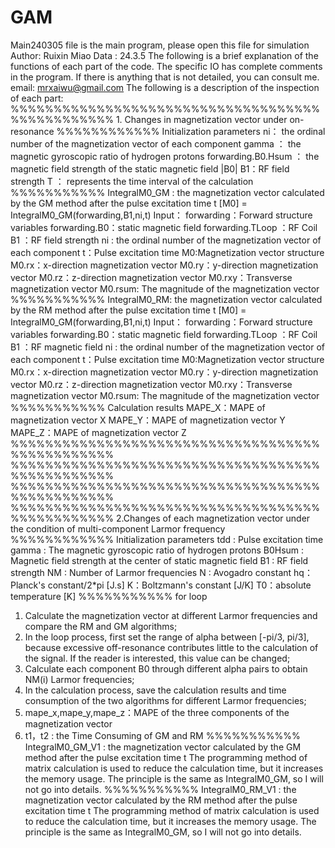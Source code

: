 # GAM
Main240305 file is the main program, please open this file for simulation
Author: Ruixin Miao
Data : 24.3.5
The following is a brief explanation of the functions of each part of the code. The specific IO has complete comments in the program. If there is anything that is not detailed, you can consult me.
email: mrxaiwu@gmail.com
The following is a description of the inspection of each part:
%%%%%%%%%%%%%%%%%%%%%%%%%%%%%%%%%%%%%%%%%%%%%%%% 1. Changes in magnetization vector under on-resonance
%%%%%%%%%%%%  Initialization parameters
ni： the ordinal number of the magnetization vector of each component
gamma ： the magnetic gyroscopic ratio of hydrogen protons
forwarding.B0.Hsum ： the magnetic field strength of the static magnetic field |B0|
B1：RF field strength
T ： represents the time interval of the calculation
%%%%%%%%%%% IntegralM0_GM : the magnetization vector calculated by the GM method after the pulse excitation time t
[M0] = IntegralM0_GM(forwarding,B1,ni,t)
Input： 
forwarding：Forward structure variables
forwarding.B0：static magnetic field
forwarding.TLoop ：RF Coil
B1 ：RF field strength
ni : the ordinal number of the magnetization vector of each component
t：Pulse excitation time
M0:Magnetization vector structure
M0.rx：x-direction magnetization vector
M0.ry：y-direction magnetization vector
M0.rz：z-direction magnetization vector
M0.rxy：Transverse magnetization vector
M0.rsum: The magnitude of the magnetization vector
%%%%%%%%%%% IntegralM0_RM: the magnetization vector calculated by the RM method after the pulse excitation time t
[M0] = IntegralM0_GM(forwarding,B1,ni,t)
Input： 
forwarding：Forward structure variables
forwarding.B0：static magnetic field
forwarding.TLoop ：RF Coil
B1 ：RF magnetic field
ni : the ordinal number of the magnetization vector of each component
t：Pulse excitation time
M0:Magnetization vector structure
M0.rx：x-direction magnetization vector
M0.ry：y-direction magnetization vector
M0.rz：z-direction magnetization vector
M0.rxy：Transverse magnetization vector
M0.rsum: The magnitude of the magnetization vector
%%%%%%%%%%% Calculation results
MAPE_X：MAPE of magnetization vector X
MAPE_Y：MAPE of magnetization vector Y
MAPE_Z：MAPE of magnetization vector Z
%%%%%%%%%%%%%%%%%%%%%%%%%%%%%%%%%%%%%%%%%%%%%%%%
%%%%%%%%%%%%%%%%%%%%%%%%%%%%%%%%%%%%%%%%%%%%%%%%
%%%%%%%%%%%%%%%%%%%%%%%%%%%%%%%%%%%%%%%%%%%%%%%%
%%%%%%%%%%%%%%%%%%%%%%%%%%%%%%%%%%%%%%%%%%%%%%%% 2.Changes of each magnetization vector under the condition of multi-component Larmor frequency
%%%%%%%%%%%%  Initialization parameters
tdd : Pulse excitation time
gamma : The magnetic gyroscopic ratio of hydrogen protons
B0Hsum : Magnetic field strength at the center of static magnetic field
B1 : RF field strength
NM : Number of Larmor frequencies
N : Avogadro constant 
hq：Planck's constant/2*pi [J.s]
K：Boltzmann's constant  [J/K]
T0：absolute temperature  [K]
%%%%%%%%%%% for loop
1. Calculate the magnetization vector at different Larmor frequencies and compare the RM and GM algorithms;
2. In the loop process, first set the range of alpha between [-pi/3, pi/3], because excessive off-resonance contributes little to the calculation of the signal. If the reader is interested, this value can be changed;
3. Calculate each component B0 through different alpha pairs to obtain NM(i) Larmor frequencies;
4. In the calculation process, save the calculation results and time consumption of the two algorithms for different Larmor frequencies;
5. mape_x,mape_y,mape_z：MAPE of the three components of the magnetization vector
6. t1，t2 : the Time Consuming of GM and RM
%%%%%%%%%%% IntegralM0_GM_V1 : the magnetization vector calculated by the GM method after the pulse excitation time t
The programming method of matrix calculation is used to reduce the calculation time,
 but it increases the memory usage. The principle is the same as IntegralM0_GM, so I will not go into details.
%%%%%%%%%%% IntegralM0_RM_V1 : the magnetization vector calculated by the RM method after the pulse excitation time t
The programming method of matrix calculation is used to reduce the calculation time, 
but it increases the memory usage. The principle is the same as IntegralM0_GM, so I will not go into details.

